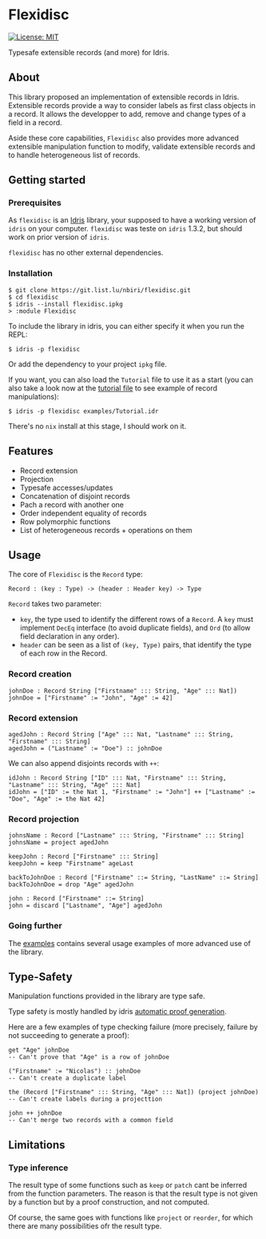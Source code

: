# Flexidisc

[![License: MIT](https://img.shields.io/badge/License-MIT-blue.svg)](https://opensource.org/licenses/MIT)

Typesafe extensible records (and more) for Idris.

## About

This library proposed an implementation of extensible records in Idris.
Extensible records provide a way to consider labels as first class objects
in a record.
It allows the developper to add, remove and change types of a field in a
record.

Aside these core capabilities, `Flexidisc` also provides more advanced extensible
manipulation function to modify, validate extensible records and to handle
heterogeneous list of records.

## Getting started

### Prerequisites

As `flexidisc` is an [Idris](https://www.idris-lang.org) library, your supposed to have
a working version of `idris` on your computer.
`flexidisc` was teste on `idris` 1.3.2, but should work on prior version of `idris`.

`flexidisc` has no other external dependencies.

### Installation

```
$ git clone https://git.list.lu/nbiri/flexidisc.git
$ cd flexidisc
$ idris --install flexidisc.ipkg
> :module Flexidisc
```

To include the library in idris, you can either specify it when you run the REPL:

```
$ idris -p flexidisc
```

Or add the dependency to your project `ipkg` file.

If you want, you can also load the `Tutorial` file to use it as a start
(you can also take a look now at the [tutorial file] to see example of
record manipulations):

```
$ idris -p flexidisc examples/Tutorial.idr
```

There's no `nix` install at this stage, I should work on it.

## Features

- Record extension
- Projection
- Typesafe accesses/updates
- Concatenation of disjoint records
- Pach a record with another one
- Order independent equality of records
- Row polymorphic functions
- List of heterogeneous records + operations on them

## Usage

The core of `Flexidisc` is the `Record` type:

```
Record : (key : Type) -> (header : Header key) -> Type
```

`Record` takes two parameter:

- `key`, the type used to identify the different rows of a `Record`.
  A `key` must implement `DecEq` interface (to avoid duplicate fields),
  and `Ord` (to allow field declaration in any order).
- `header` can be seen as a list of `(key, Type)` pairs, that identify
  the type of each row in the Record.

### Record creation

```
johnDoe : Record String ["Firstname" ::: String, "Age" ::: Nat])
johnDoe = ["Firstname" := "John", "Age" := 42]
```

### Record extension

```
agedJohn : Record String ["Age" ::: Nat, "Lastname" ::: String, "Firstname" ::: String]
agedJohn = ("Lastname" := "Doe") :: johnDoe
```

We can also append disjoints records with `++`:

```
idJohn : Record String ["ID" ::: Nat, "Firstname" ::: String, "Lastname" ::: String, "Age" ::: Nat]
idJohn = ["ID" := the Nat 1, "Firstname" := "John"] ++ ["Lastname" := "Doe", "Age" := the Nat 42]
```

### Record projection

```
johnsName : Record ["Lastname" ::: String, "Firstname" ::: String]
johnsName = project agedJohn
```

```
keepJohn : Record ["Firstname" ::: String]
keepJohn = keep "Firstname" ageLast
```

```
backToJohnDoe : Record ["Firstname" ::= String, "LastName" ::= String]
backToJohnDoe = drop "Age" agedJohn
```

```
john : Record ["Firstname" ::= String]
john = discard ["Lastname", "Age"] agedJohn
```

### Going further

The [examples] contains several usage examples of more advanced use of the library.


## Type-Safety

Manipulation functions provided in the library are type safe.

Type safety is mostly handled by idris [automatic proof generation].

Here are a few examples of type checking failure
(more precisely, failure by not succeeding to generate a proof):

```
get "Age" johnDoe
-- Can't prove that "Age" is a row of johnDoe

("Firstname" := "Nicolas") :: johnDoe
-- Can't create a duplicate label

the (Record ["Firstname" ::: String, "Age" ::: Nat]) (project johnDoe)
-- Can't create labels during a projecttion

john ++ johnDoe
-- Can't merge two records with a common field
```

## Limitations

### Type inference

The result type of some functions such as `keep` or `patch` cant be inferred
from the function parameters.
The reason is that the result type is not given by a function but by a proof
construction, and not computed.

Of course, the same goes with functions like `project` or `reorder`, for which
there are many possibilities ofr the result type.


[tutorial file]: blob/master/examples/Tutorial.idr
[examples]: blob/master/examples
[automatic proof generation]: http://docs.idris-lang.org/en/latest/tutorial/miscellany.html#auto-implicit-arguments
